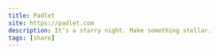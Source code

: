 ```yaml
---
title: Padlet
site: https://padlet.com
description: It’s a starry night. Make something stellar.
tags: [share]
---
```

